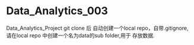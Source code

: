 # Data_Analytics_003
Data_Analytics_Project
git clone 后 自动创建一个local repo，自带.gitignore, 
请在local repo 中创建一个名为data的sub folder,用于 存放数据. 

